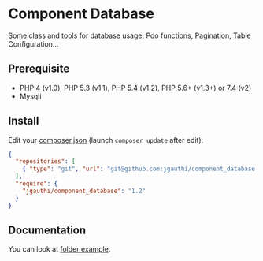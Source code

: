 # Component Database
Some class and tools for database usage: Pdo functions, Pagination, Table Configuration...

## Prerequisite

* PHP 4 (v1.0), PHP 5.3 (v1.1), PHP 5.4 (v1.2), PHP 5.6+ (v1.3+) or 7.4 (v2)
* Mysqli

## Install
Edit your [composer.json](https://getcomposer.org) (launch `composer update` after edit):
```json
{
  "repositories": [
    { "type": "git", "url": "git@github.com:jgauthi/component_database.git" }
  ],
  "require": {
    "jgauthi/component_database": "1.2"
  }
}
```

## Documentation
You can look at [folder example](example).

